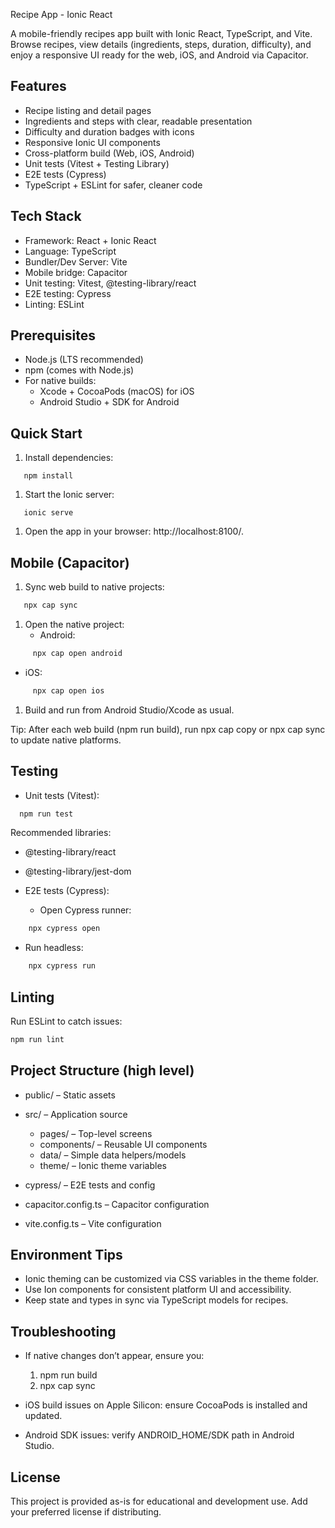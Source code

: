 Recipe App - Ionic React

A mobile-friendly recipes app built with Ionic React, TypeScript, and Vite. Browse recipes, view details (ingredients, steps, duration, difficulty), and enjoy a responsive UI ready for the web, iOS, and Android via Capacitor.

## Features
- Recipe listing and detail pages
- Ingredients and steps with clear, readable presentation
- Difficulty and duration badges with icons
- Responsive Ionic UI components
- Cross-platform build (Web, iOS, Android)
- Unit tests (Vitest + Testing Library)
- E2E tests (Cypress)
- TypeScript + ESLint for safer, cleaner code

## Tech Stack
- Framework: React + Ionic React
- Language: TypeScript
- Bundler/Dev Server: Vite
- Mobile bridge: Capacitor
- Unit testing: Vitest, @testing-library/react
- E2E testing: Cypress
- Linting: ESLint

## Prerequisites
- Node.js (LTS recommended)
- npm (comes with Node.js)
- For native builds:
    - Xcode + CocoaPods (macOS) for iOS
    - Android Studio + SDK for Android

## Quick Start
1. Install dependencies:
``` 
   npm install
```
1. Start the Ionic server:
``` 
   ionic serve
```
1. Open the app in your browser: http://localhost:8100/.

## Mobile (Capacitor)
1. Sync web build to native projects:
``` bash
   npx cap sync
```
1. Open the native project:
    - Android:
``` bash
     npx cap open android
```
- iOS:
``` bash
     npx cap open ios
```
1. Build and run from Android Studio/Xcode as usual.

Tip: After each web build (npm run build), run npx cap copy or npx cap sync to update native platforms.
## Testing
- Unit tests (Vitest):
``` bash
  npm run test
```
Recommended libraries:
- @testing-library/react
- @testing-library/jest-dom

- E2E tests (Cypress):
    - Open Cypress runner:
``` bash
    npx cypress open
```
- Run headless:
``` bash
    npx cypress run
```
## Linting
Run ESLint to catch issues:
``` bash
npm run lint
```
## Project Structure (high level)
- public/ – Static assets
- src/ – Application source
    - pages/ – Top-level screens
    - components/ – Reusable UI components
    - data/ – Simple data helpers/models
    - theme/ – Ionic theme variables

- cypress/ – E2E tests and config
- capacitor.config.ts – Capacitor configuration
- vite.config.ts – Vite configuration

## Environment Tips
- Ionic theming can be customized via CSS variables in the theme folder.
- Use Ion components for consistent platform UI and accessibility.
- Keep state and types in sync via TypeScript models for recipes.

## Troubleshooting
- If native changes don’t appear, ensure you:
    1. npm run build
    2. npx cap sync

- iOS build issues on Apple Silicon: ensure CocoaPods is installed and updated.
- Android SDK issues: verify ANDROID_HOME/SDK path in Android Studio.

## License
This project is provided as-is for educational and development use. Add your preferred license if distributing.
